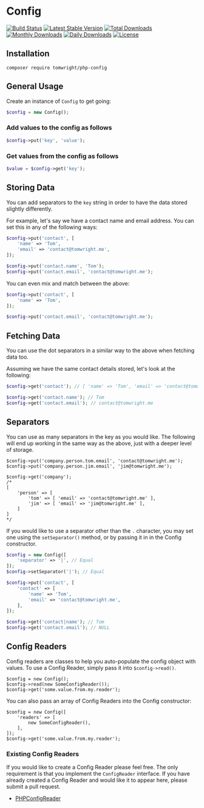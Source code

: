 # Config

[![Build Status](https://travis-ci.org/TomWright/PHPConfig.svg?branch=master)](https://travis-ci.org/TomWright/PHPConfig)
[![Latest Stable Version](https://poser.pugx.org/tomwright/php-config/v/stable)](https://packagist.org/packages/tomwright/php-config)
[![Total Downloads](https://poser.pugx.org/tomwright/php-config/downloads)](https://packagist.org/packages/tomwright/php-config)
[![Monthly Downloads](https://poser.pugx.org/tomwright/php-config/d/monthly)](https://packagist.org/packages/tomwright/php-config)
[![Daily Downloads](https://poser.pugx.org/tomwright/php-config/d/daily)](https://packagist.org/packages/tomwright/php-config)
[![License](https://poser.pugx.org/tomwright/php-config/license.svg)](https://packagist.org/packages/tomwright/php-config)

## Installation

```
composer require tomwright/php-config
```

## General Usage

Create an instance of `Config` to get going:
```php
$config = new Config();
```

### Add values to the config as follows
```php
$config->put('key', 'value');
```

### Get values from the config as follows
```php
$value = $config->get('key');
```

## Storing Data
You can add separators to the `key` string in order to have the data stored slightly differently.

For example, let's say we have a contact name and email address. You can set this in any of the following ways:

```php
$config->put('contact', [
    'name' => 'Tom',
    'email' => 'contact@tomwright.me',
]);

$config->put('contact.name', 'Tom');
$config->put('contact.email', 'contact@tomwright.me');
```

You can even mix and match between the above:

```php
$config->put('contact', [
    'name' => 'Tom',
]);

$config->put('contact.email', 'contact@tomwright.me');
```

## Fetching Data

You can use the dot separators in a similar way to the above when fetching data too.

Assuming we have the same contact details stored, let's look at the following:

```php
$config->get('contact'); // [ 'name' => 'Tom', 'email' => 'contact@tomwright.me' ]

$config->get('contact.name'); // Tom
$config->get('contact.email'); // contact@tomwright.me
```

## Separators

You can use as many separators in the key as you would like. The following will end up working in the same way as the above, just with a deeper level of storage.

```
$config->put('company.person.tom.email', 'contact@tomwright.me');
$config->put('company.person.jim.email', 'jim@tomwright.me');

$config->get('company');
/*
[
    'person' => [
        'tom' => [ 'email' => 'contact@tomwright.me' ],
        'jim' => [ 'email' => 'jim@tomwright.me' ],
    ]
]
*/
```

If you would like to use a separator other than the `.` character, you may set one using the `setSeparator()` method, or by passing it in in the Config constructor.

```php
$config = new Config([
    'separator' => '|', // Equal
]);
$config->setSeparator('|'); // Equal

$config->put('contact', [
    'contact' => [
        'name' => 'Tom',
        'email' => 'contact@tomwright.me',
    ],
]);

$config->get('contact|name'); // Tom
$config->get('contact.email'); // NULL
```

## Config Readers

Config readers are classes to help you auto-populate the config object with values.
To use a Config Reader, simply pass it into `$config->read()`.

```
$config = new Config();
$config->read(new SomeConfigReader());
$config->get('some.value.from.my.reader');
```

You can also pass an array of Config Readers into the Config constructor:

```
$config = new Config([
    'readers' => [
        new SomeConfigReader(),
    ],
]);
$config->get('some.value.from.my.reader');
```

### Existing Config Readers

If you would like to create a Config Reader please feel free. The only requirement is that you implement the `ConfigReader` interface.
If you have already created a Config Reader and would like it to appear here, please submit a pull request.

- [PHPConfigReader](https://github.com/TomWright/PHPConfigReader)
